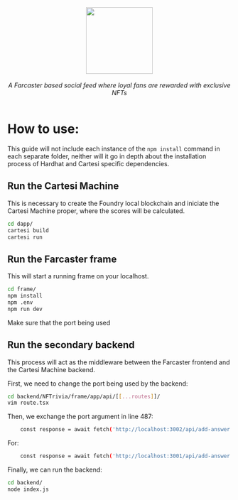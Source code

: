 <div align="center">
    <img src="https://github.com/Mugen-Builders/.github/assets/153661799/7ed08d4c-89f4-4bde-a635-0b332affbd5d" width="150" height="150">
</div>
<br>
<div align="center">
    <i>A Farcaster based social feed where loyal fans are rewarded with exclusive NFTs</i>
</div>
<div align="center">
</div>
<br>

# How to use:
This guide will not include each instance of the ```npm install``` command in each separate folder, neither will it go in depth about the installation process of Hardhat and Cartesi specific dependencies.

## Run the Cartesi Machine
This is necessary to create the Foundry local blockchain and iniciate the Cartesi Machine proper, where the scores will be calculated.
```Bash
cd dapp/
cartesi build
cartesi run
```

## Run the Farcaster frame
This will start a running frame on your localhost.
```Bash
cd frame/
npm install
npm .env
npm run dev
```
Make sure that the port being used 

## Run the secondary backend
This process will act as the middleware between the Farcaster frontend and the Cartesi Machine backend. 

First, we need to change the port being used by the backend:
```Bash
cd backend/NFTrivia/frame/app/api/[[...routes]]/
vim route.tsx
```

Then, we exchange the port argument in line 487:
```Bash
    const response = await fetch('http://localhost:3002/api/add-answer', {
```
For:
```Bash
    const response = await fetch('http://localhost:3001/api/add-answer', {
```

Finally, we can run the backend:
```Bash
cd backend/
node index.js
```
